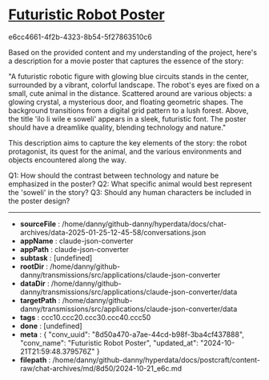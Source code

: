 # [Futuristic Robot Poster](https://claude.ai/chat/8d50a470-a7ae-44cd-b98f-3ba4cf437888)

e6cc4661-4f2b-4323-8b54-5f27863510c6

 Based on the provided content and my understanding of the project, here's a description for a movie poster that captures the essence of the story:

"A futuristic robotic figure with glowing blue circuits stands in the center, surrounded by a vibrant, colorful landscape. The robot's eyes are fixed on a small, cute animal in the distance. Scattered around are various objects: a glowing crystal, a mysterious door, and floating geometric shapes. The background transitions from a digital grid pattern to a lush forest. Above, the title 'ilo li wile e soweli' appears in a sleek, futuristic font. The poster should have a dreamlike quality, blending technology and nature."

This description aims to capture the key elements of the story: the robot protagonist, its quest for the animal, and the various environments and objects encountered along the way.

Q1: How should the contrast between technology and nature be emphasized in the poster?
Q2: What specific animal would best represent the 'soweli' in the story?
Q3: Should any human characters be included in the poster design?

---

* **sourceFile** : /home/danny/github-danny/hyperdata/docs/chat-archives/data-2025-01-25-12-45-58/conversations.json
* **appName** : claude-json-converter
* **appPath** : claude-json-converter
* **subtask** : [undefined]
* **rootDir** : /home/danny/github-danny/transmissions/src/applications/claude-json-converter
* **dataDir** : /home/danny/github-danny/transmissions/src/applications/claude-json-converter/data
* **targetPath** : /home/danny/github-danny/transmissions/src/applications/claude-json-converter/data
* **tags** : ccc10.ccc20.ccc30.ccc40.ccc50
* **done** : [undefined]
* **meta** : {
  "conv_uuid": "8d50a470-a7ae-44cd-b98f-3ba4cf437888",
  "conv_name": "Futuristic Robot Poster",
  "updated_at": "2024-10-21T21:59:48.379576Z"
}
* **filepath** : /home/danny/github-danny/hyperdata/docs/postcraft/content-raw/chat-archives/md/8d50/2024-10-21_e6c.md